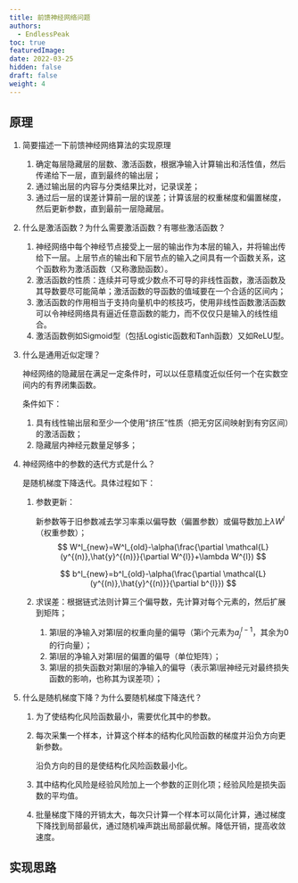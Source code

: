 ```yaml
---
title: 前馈神经网络问题
authors:
  - EndlessPeak
toc: true
featuredImage: 
date: 2022-03-25
hidden: false
draft: false
weight: 4
---
```


## 原理

1. 简要描述一下前馈神经网络算法的实现原理

   1. 确定每层隐藏层的层数、激活函数，根据净输入计算输出和活性值，然后传递给下一层，直到最终的输出层；
   2. 通过输出层的内容与分类结果比对，记录误差；
   3. 通过后一层的误差计算前一层的误差；计算该层的权重梯度和偏置梯度，然后更新参数，直到最前一层隐藏层。

2. 什么是激活函数？为什么需要激活函数？有哪些激活函数？

   1. 神经网络中每个神经节点接受上一层的输出作为本层的输入，并将输出传给下一层。上层节点的输出和下层节点的输入之间具有一个函数关系，这个函数称为激活函数（又称激励函数）。
   2. 激活函数的性质：连续并可导或少数点不可导的非线性函数，激活函数及其导数要尽可能简单；激活函数的导函数的值域要在一个合适的区间内；
   3. 激活函数的作用相当于支持向量机中的核技巧，使用非线性函数激活函数可以令神经网络具有逼近任意函数的能力，而不仅仅只是输入的线性组合。
   4. 激活函数例如Sigmoid型（包括Logistic函数和Tanh函数）又如ReLU型。

3. 什么是通用近似定理？

   神经网络的隐藏层在满足一定条件时，可以以任意精度近似任何一个在实数空间内的有界闭集函数。

   条件如下：

   1. 具有线性输出层和至少一个使用“挤压”性质（把无穷区间映射到有穷区间）的激活函数；
   2. 隐藏层内神经元数量足够多；

4. 神经网络中的参数的迭代方式是什么？

   是随机梯度下降迭代。具体过程如下：

   1. 参数更新：

      新参数等于旧参数减去学习率乘以偏导数（偏置参数）或偏导数加上$\lambda W^{l}$（权重参数）；
      $$
      W^l_{new}=W^l_{old}-\alpha(\frac{\partial \mathcal{L}(y^{(n)},\hat{y}^{(n)}}{\partial W^{l}}+\lambda W^{l})
      $$

      $$
      b^l_{new}=b^l_{old}-\alpha(\frac{\partial \mathcal{L}(y^{(n)},\hat{y}^{(n)}}{\partial b^{l}})
      $$

      

   2. 求误差：根据链式法则计算三个偏导数，先计算对每个元素的，然后扩展到矩阵；

      1. 第l层的净输入对第l层的权重向量的偏导（第i个元素为$a_j^{l-1}$，其余为0的行向量）；
      2. 第l层的净输入对第l层的偏置的偏导（单位矩阵）；
      3. 第l层的损失函数对第l层的净输入的偏导（表示第l层神经元对最终损失函数的影响，也称其为误差项）；

5. 什么是随机梯度下降？为什么要随机梯度下降迭代？

   1. 为了使结构化风险函数最小，需要优化其中的参数。

   2. 每次采集一个样本，计算这个样本的结构化风险函数的梯度并沿负方向更新参数。

      沿负方向的目的是使结构化风险函数最小化。

   3. 其中结构化风险是经验风险加上一个参数的正则化项；经验风险是损失函数的平均值。

   4. 批量梯度下降的开销太大，每次只计算一个样本可以简化计算，通过梯度下降找到局部最优，通过随机噪声跳出局部最优解。降低开销，提高收敛速度。

##  实现思路
